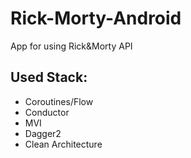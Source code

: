 # Rick-Morty-Android


App for using Rick&Morty API
## Used Stack:
* Coroutines/Flow
* Conductor
* MVI
* Dagger2
* Clean Architecture
